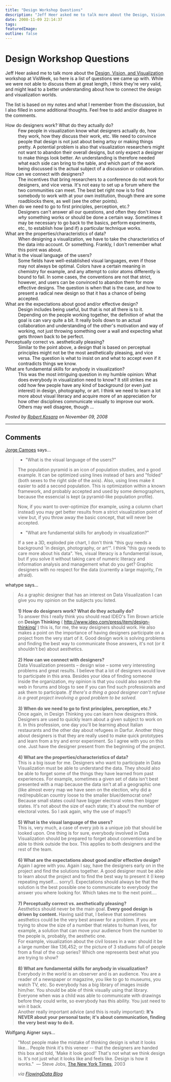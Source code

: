 ```yaml
---
title: "Design Workshop Questions"
description: "Jeff Heer asked me to talk more about the Design, Vision, and Visualization workshop at VisWeek, so here is a list of questions we came up with. While we were not able to discuss them at great length, I think they're very valid, and might lead to a better understanding about how to connect the design and visualization worlds."
date: 2008-11-09 22:14:37
tags: 
featuredImage:
outline: false
---
```


# Design Workshop Questions

Jeff Heer asked me to talk more about the <a href="http://www.stonesc.com/Vis08_Workshop/">Design, Vision, and Visualization</a> workshop at VisWeek, so here is a list of questions we came up with. While we were not able to discuss them at great length, I think they're very valid, and might lead to a better understanding about how to connect the design and visualization worlds.

The list is based on my notes and what I remember from the discussion, but I also filled in some additional thoughts. Feel free to add and/or disagree in the comments.

<dl><dt>How do designers work? What do they actually do?</dt><dd>Few people in visualization know what designers actually do, how they work, how they discuss their work, etc. We need to convince people that design is not just about being artsy or making things pretty. A potential problem is also that visualization researchers might not want to abandon their overall designs, but only expect a designer to make things look better. An understanding is therefore needed what each side can bring to the table, and which part of the work being discussed is the actual subject of a discussion or collaboration.</dd><dt>How can we connect with designers?</dt><dd>The incentives that bring researchers to a conference do not work for designers, and vice versa. It's not easy to set up a forum where the two communities can meet. The best bet right now is to find somebody to work with at your own institution, though there are some roadblocks there, as well (see the other points).</dd><dt>When do we need to go to first principles, perception, etc.?</dt><dd>Designers can't answer all our questions, and often they don't know <em>why</em> something works or should be done a certain way. Sometimes it may be necessary to go back to the basics, perform experiments, etc., to establish how (and if) a particular technique works.</dd><dt>What are the properties/characteristics of data?</dt><dd>When designing a visualization, we have to take the characteristics of the data into account. Or something. Frankly, I don't remember what this point was about.</dd><dt>What is the visual language of the users?</dt><dd>Some fields have well-established visual languages, even if those may not always be optimal. Colors have a certain meaning in chemistry for example, and any attempt to color atoms differently is bound to fail. In some cases, the conventions are not that strict, however, and users can be convinced to abandon them for more effective designs. The question is when that is the case, and how to present a radical new design so that it has a chance of being accepted.</dd><dt>What are the expectations about good and/or effective design?</dt><dd>Design includes being useful, but that is not all there is to it. Depending on the people working together, the definition of what the goal is can vary quite a bit. It really boils down to an actual collaboration and understanding of the other's motivation and way of working, not just throwing something over a wall and expecting what gets thrown back to be perfect.</dd><dt>Perceptually correct vs. aesthetically pleasing?</dt><dd>Similar to the point above, a design that is based on perceptual principles might not be the most aesthetically pleasing, and vice versa. The question is what to insist on and what to accept even if it contradicts things we know.</dd><dt>What are fundamental skills for anybody in visualization?</dt><dd>This was the most intriguing question in my humble opinion: What does everybody in visualization need to know? It still strikes me as odd how few people have any kind of background (or even just interest) in design, photography, or art. I think we need to learn a lot more about visual literacy and acquire more of an appreciation for how other disciplines communicate visually to improve our work. Others may well disagree, though ...</dd></dl>


_Posted by <a href="/about">Robert Kosara</a> on November 09, 2008_


<aside class="comments">

---
## Comments

<a href="http://charts.jorgecamoes.com" rel="nofollow noopener" target="_blank">Jorge Camoes</a> says…
>	<ul>
>	<li>"What is the visual language of the users?"</li>
>	</ul>
>	<p>The population pyramid is an icon of population studies, and a good example. It can be optimized using lines instead of bars and "folded" (both sexes to the right side of the axis). Also, using lines make it easier to add a second population. This is optimization within a known framework, and probably accepted and used by some demographers, because the essencial is kept (a pyramid-like population profile).</p>
>	<p>Now, if you want to over-optimize (for example, using a column chart instead) you may get better results from a strict visualization point of view but, if you throw away the basic concept, that will never be accepted.</p>
>	<ul>
>	<li>"What are fundamental skills for anybody in visualization?"</li>
>	</ul>
>	<p>If a see a 3D, exploded pie chart, I don't think "this guy needs a background 'in design, photography, or art'". I think "this guy needs to care more about his data". Yes, visual literacy is a fundamental issue, but if you solve it without taking care of numeric literacy and information analysis and management what do you get? Graphic designers with no respect for the data (currently a large majority, I'm afraid).</p>

whatype says…
>	<p>As a graphic designer that has an interest on Data Visualization I can give you my opinion on the subjects you listed.<br /> <br /><strong>1) How do designers work? What do they actually do?</strong><br />To answer this I really think you should read IDEO's Tim Brown article on <strong>Design Thinking</strong> ( <a href="http://www.ideo.com/press/item/design-thinking/" target="_blank">http://www.ideo.com/press/item/design-thinking/</a> ) this is, for me, the way designers should work. He also makes a point on the importance of having designers participate on a project from the very start of it. Good design work is solving problems and finding the best way to communicate those answers, it's not (or it shouldn't be) about aesthetics.<br /> <br /><strong>2) How can we connect with designers?</strong><br />Data Visualization presents &ndash; design wise &ndash; some very interesting problems and great results. I believe that a lot of designers would love to participate in this area. Besides your idea of finding someone inside the organization, my opinion is that you could also search the web in forums and blogs to see if you can find such professionals and ask them to participate. <em>If there's a thing a good designer can't refuse is a great project involving a good problem to be solved.</em><br /> <br /><strong>3) When do we need to go to first principles, perception, etc.?</strong><br />Once again, in Design Thinking you can learn how designers think. Designers are used to quickly learn about a given subject to work on it. In this profession, one day you'll be learning about Italian restaurants and the other day about refugees in Darfur. Another thing about designers is that they are really used to make quick prototypes and learn from a try and error experiment. So I agree with you on this one. Just have the designer present from the beginning of the project.<br /> <br /><strong>4) What are the properties/characteristics of data?</strong><br />This is a big issue for me. Designers who want to participate in Data Visualization must be able to understand the data. They should also be able to forget some of the things they have learned from past experiences. For example, sometimes a given set of data isn't best presented with a map because the data isn't at all a geographic one (like almost every map we have seen on the election, why did a red/republican country loose to the smaller blue/democrat one? Because small states could have bigger electoral votes then bigger states. It's not about the size of each state; it's about the number of electoral votes. So I ask again, why the use of maps?)<br /> <br /><strong>5) What is the visual language of the users?</strong><br />This is, very much, a case of every job is a unique job that should be looked upon. One thing is for sure, everybody involved in Data Visualization should be prepared to forget about conventions and be able to think outside the box. This applies to both designers and the rest of the team.<br /> <br /><strong>6) What are the expectations about good and/or effective design?</strong><br />Again I agree with you. Again I say, have the designers early on in the project and find the solutions together. A good designer must be able to learn about the project and to find the best way to present it (I keep repeating myself.... sorry!). Expectations should always be that the solution is the best possible one to communicate to everybody the answer you where looking for. Which takes me to the next point....<br /> <br /><strong>7) Perceptually correct vs. aesthetically pleasing?</strong><br />Aesthetics should never be the main goal. <strong>Every good design is driven by content.</strong> Having said that, I believe that sometimes aesthetics could be the very best answer for a problem. If you are trying to show the size of a number that relates to human lives, for example, a solution that can move your audience from the number to the people is, probably, the aesthetic one.<br /> For example, visualization about the civil losses in a war: should it be a large number like 136,452; or the picture of 3 stadiums full of people from a final of the cup series? Which one represents best what you are trying to show?<br /> <br /><strong>8) What are fundamental skills for anybody in visualization?</strong><br />Everybody in the world is an observer and is an audience. You are a reader of a newspaper or magazine, you like to go to museums, you watch TV, etc. So everybody has a big library of images inside him/her. You should be able of think visually using that library. Everyone when was a child was able to communicate with drawings before they could write, so everybody has this ability. You just need to win it back.<br /> Another really important advice (and this is really important): <strong>It's NEVER about your personal taste; it's about communication, finding the very best way to do it.</strong></p>

Wolfgang Aigner says…
>	<p>"Most people make the mistake of thinking design is what it looks like&hellip; People think it's this veneer -- that the designers are handed this box and told, 'Make it look good!' That's not what we think design is. It's not just what it looks like and feels like. Design is how it works."&nbsp; &mdash; Steve Jobs, <a href="http://query.nytimes.com/gst/fullpage.html?res=9C02E7D8113BF933A05752C1A9659C8B63&amp;sec=&amp;spon=&amp;partner=permalink&amp;exprod=permalink">The New York Times</a>, 2003</p>
>	<p><em>via <a href="http://flowingdata.com/2008/10/31/steve-jobs-on-design/">FlowingData Blog</a></em></p>

</aside>

